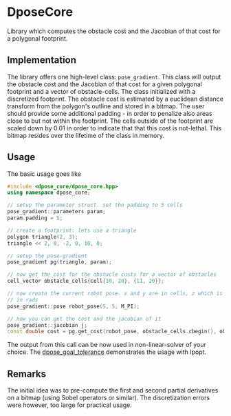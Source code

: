 # DposeCore

Library which computes the obstacle cost and the Jacobian of that cost for a polygonal footprint.

## Implementation

The library offers one high-level class: `pose_gradient`.
This class will output the obstacle cost and the Jacobian of that cost for a given polygonal footprint and a vector of obstacle-cells.
The class initialized with a discretized footprint.
The obstacle cost is estimated by a euclidean distance transform from the polygon's outline and stored in a bitmap.
The user should provide some additional padding - in order to penalize also areas close to but not within the footprint.
The cells outside of the footprint are scaled down by 0.01 in order to indicate that that this cost is not-lethal.
This bitmap resides over the lifetime of the class in memory.

## Usage

The basic usage goes like
```cpp
#include <dpose_core/dpose_core.hpp>
using namespace dpose_core;

// setup the parameter struct. set the padding to 5 cells
pose_gradient::parameters param;
param.padding = 5;

// create a footprint: lets use a triangle
polygon triangle(2, 3);
triangle << 2, 0, -2, 0, 10, 0;

// setup the pose-gradient
pose_gradient pg(triangle, param);

// now get the cost for the obstacle costs for a vector of obstacles
cell_vector obstacle_cells{cell{10, 20}, {11, 20}};

// now create the current robot pose. x and y are in cells, z which is theta is
// in rads
pose_gradient::pose robot_pose(5, 5, M_PI);

// now you can get the cost and the jacobian of it
pose_gradient::jacobian j;
const double cost = pg.get_cost(robot_pose, obstacle_cells.cbegin(), obstacle_cells.cend(), j);
```

The output from this call can be now used in non-linear-solver of your choice.
The [dpose_goal_tolerance](../dpose_goal_tolerance) demonstrates the usage with Ipopt.

## Remarks

The initial idea was to pre-compute the first and second partial derivatives on a bitmap (using Sobel operators or similar).
The discretization errors were however, too large for practical usage.
